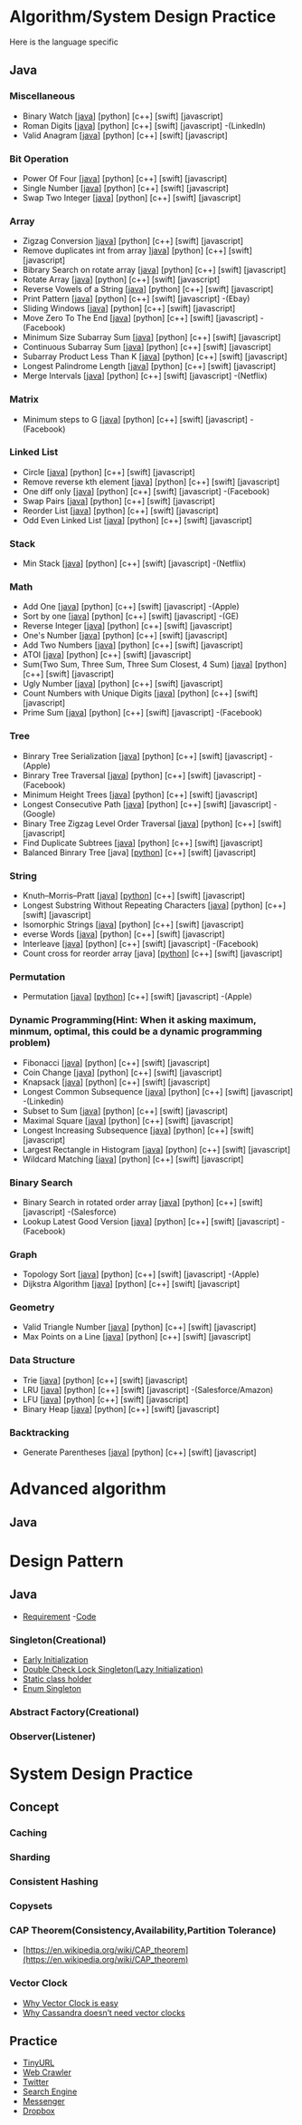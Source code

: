 # Algorithm/System Design Practice

Here is the language specific 
## Java

### Miscellaneous
- Binary Watch [[java](java/src/main/java/com/haibo/yan/algorithm/easy/BinaryWatch.java)] [python] [c++] [swift] [javascript]
- Roman Digits [[java](java/src/main/java/com/haibo/yan/algorithm/Roman.java)] [python] [c++] [swift] [javascript] -(LinkedIn)
- Valid Anagram [[java](java/src/main/java/com/haibo/yan/algorithm/ValidAnagram.java)]  [python] [c++] [swift] [javascript]

### Bit Operation
- Power Of Four [[java](java/src/main/java/com/haibo/yan/algorithm/bitop/PowerOfFour.java)]  [python] [c++] [swift] [javascript]
- Single Number [[java](java/src/main/java/com/haibo/yan/algorithm/bitop/SingleNumber.java)] [python] [c++] [swift] [javascript]
- Swap Two Integer [[java](java/src/main/java/com/haibo/yan/algorithm/bitop/SwapTwoInt.java)] [python] [c++] [swift] [javascript]

### Array
- Zigzag Conversion ][java](java/src/main/java/com/haibo/yan/algorithm/array/Zigzag.java)] [python] [c++] [swift] [javascript]
- Remove duplicates int from array ][java](java/src/main/java/com/haibo/yan/algorithm/easy/RemoveDuplicates.java)] [python] [c++] [swift] [javascript]
- Bibrary Search on rotate array [[java](java/src/main/java/com/haibo/yan/algorithm/binarysearch/rotate/Solution.java)] [python] [c++] [swift] [javascript]
- Rotate Array [[java](java/src/main/java/com/haibo/yan/algorithm/array/RotateArray.java)] [python] [c++] [swift] [javascript]
- Reverse Vowels of a String [[java](java/src/main/java/com/haibo/yan/algorithm/array/ReverseVowels.java)] [python] [c++] [swift] [javascript]
- Print Pattern [[java](java/src/main/java/com/haibo/yan/algorithm/array/PrintPattern.java)] [python] [c++] [swift] [javascript] -(Ebay)
- Sliding Windows [[java](java/src/main/java/com/haibo/yan/algorithm/array/SlidingWindow.java)] [python] [c++] [swift] [javascript]
- Move Zero To The End [[java](java/src/main/java/com/haibo/yan/algorithm/array/MoveZeroes.java)] [python] [c++] [swift] [javascript] -(Facebook)
- Minimum Size Subarray Sum [[java](java/src/main/java/com/haibo/yan/algorithm/array/MinSubArrayLen.java)] [python] [c++] [swift] [javascript]
- Continuous Subarray Sum [[java](java/src/main/java/com/haibo/yan/algorithm/array/ContinuousSubarraySum.java)] [python] [c++] [swift] [javascript]
- Subarray Product Less Than K [[java](java/src/main/java/com/haibo/yan/algorithm/array/NumSubarrayProductLessThanK.java)]  [python] [c++] [swift] [javascript]
- Longest Palindrome Length [[java](java/src/main/java/com/haibo/yan/algorithm/array/LongestPalindrome.java)] [python] [c++] [swift] [javascript]
- Merge Intervals [[java](java/src/main/java/com/haibo/yan/algorithm/array/MergeIntervals.java)] [python] [c++] [swift] [javascript] -(Netflix)

### Matrix
- Minimum steps to G [[java](java/src/main/java/com/haibo/yan/algorithm/matrix/ClosestG.java)] [python] [c++] [swift] [javascript] -(Facebook)

### Linked List
- Circle [[java](java/src/main/java/com/haibo/yan/algorithm/linkedlist/Circle.java)] [python] [c++] [swift] [javascript]
- Remove reverse kth element [[java](java/src/main/java/com/haibo/yan/algorithm/linkedlist/RemoveK.java)] [python] [c++] [swift] [javascript]
- One diff only [[java](java/src/main/java/com/haibo/yan/algorithm/linkedlist/OneDiff.java)] [python] [c++] [swift] [javascript] -(Facebook)
- Swap Pairs [[java](java/src/main/java/com/haibo/yan/algorithm/linkedlist/SwapPairs.java)] [python] [c++] [swift] [javascript]
- Reorder List [[java](java/src/test/java/com/haibo/yan/algorithm/linkedlist/TestReorder.java)] [python] [c++] [swift] [javascript]
- Odd Even Linked List [[java](java/src/test/java/com/haibo/yan/algorithm/linkedlist/OddEvenLinkedList.java)] [python] [c++] [swift] [javascript]

### Stack
- Min Stack [[java](java/src/main/java/com/haibo/yan/algorithm/stack/MinStack.java)] [python] [c++] [swift] [javascript] -(Netflix)

### Math
- Add One [[java](java/src/main/java/com/haibo/yan/algorithm/math/AddOne.java)] [python] [c++] [swift] [javascript] -(Apple)
- Sort by one [[java](java/src/main/java/com/haibo/yan/algorithm/math/SortByOne.java)] [python] [c++] [swift] [javascript] -(GE)
- Reverse Integer [[java](java/src/main/java/com/haibo/yan/algorithm/math/ReverseInteger.java)] [python] [c++] [swift] [javascript]
- One's Number [[java](java/src/main/java/com/haibo/yan/algorithm/math/OneNumbers.java)] [python] [c++] [swift] [javascript]
- Add Two Numbers [[java](java/src/main/java/com/haibo/yan/algorithm/math/AddTwoNumbers.java)] [python] [c++] [swift] [javascript]
- ATOI [[java](java/src/main/java/com/haibo/yan/algorithm/math/ATOI.java)] [python] [c++] [swift] [javascript]
- Sum(Two Sum, Three Sum, Three Sum Closest, 4 Sum) [[java](java/src/main/java/com/haibo/yan/algorithm/math/Sum.java)] [python] [c++] [swift] [javascript]
- Ugly Number [[java](java/src/main/java/com/haibo/yan/algorithm/math/UglyNumber.java)] [python] [c++] [swift] [javascript]
- Count Numbers with Unique Digits [[java](java/src/main/java/com/haibo/yan/algorithm/math/CountNumbersWithUniqueDigits.java)] [python] [c++] [swift] [javascript]
- Prime Sum [[java](java/src/main/java/com/haibo/yan/algorithm/math/Primesum.java)] [python] [c++] [swift] [javascript] -(Facebook)

### Tree
- Binrary Tree Serialization [[java](java/src/main/java/com/haibo/yan/algorithm/tree/BinaryTreeNode.java)] [python] [c++] [swift] [javascript] -(Apple)
- Binrary Tree Traversal [[java](java/src/main/java/com/haibo/yan/algorithm/tree/Traversal.java)] [python] [c++] [swift] [javascript] -(Facebook)
- Minimum Height Trees [[java](java/src/main/java/com/haibo/yan/algorithm/tree/MinimumHeightTrees.java)] [python] [c++] [swift] [javascript]
- Longest Consecutive Path [[java](java/src/main/java/com/haibo/yan/algorithm/tree/LongestConsecutivePath.java)] [python] [c++] [swift] [javascript] -(Google)
- Binary Tree Zigzag Level Order Traversal [[java](java/src/main/java/com/haibo/yan/algorithm/tree/ZigzagLevelOrder.java)] [python] [c++] [swift] [javascript]
- Find Duplicate Subtrees [[java](java/src/main/java/com/haibo/yan/algorithm/tree/FindDuplicateSubtrees.java)] [python] [c++] [swift] [javascript]
- Balanced Binrary Tree [java] [[python](python/balanced_binary_tree.py)] [c++] [swift] [javascript]

### String
- Knuth–Morris–Pratt [[java](java/src/main/java/com/haibo/yan/algorithm/string/KMP.java)] [[python](python/kmp.py)] [c++] [swift] [javascript]
- Longest Substring Without Repeating Characters [[java](java/src/main/java/com/haibo/yan/algorithm/string/NoRepeatingLongestSubstring.java)] [python] [c++] [swift] [javascript]
- Isomorphic Strings [[java](java/src/main/java/com/haibo/yan/algorithm/string/Isomorphic.java)] [python] [c++] [swift] [javascript]
- everse Words [[java](java/src/main/java/com/haibo/yan/algorithm/string/ReverseWords.java)] [python] [c++] [swift] [javascript]
- Interleave [[java](java/src/main/java/com/haibo/yan/algorithm/string/Interleave.java)] [python] [c++] [swift] [javascript] -(Facebook)
- Count cross for reorder array  [java] [[python](python/cross_count.py)] [c++] [swift] [javascript] 

### Permutation
- Permutation [[java](java/src/main/java/com/haibo/yan/algorithm/permutation/Permutation.java)] [[python](python/permutation.py)] [c++] [swift] [javascript]  -(Apple)

### Dynamic Programming(Hint: When it asking maximum, minmum, optimal, this could be a dynamic programming problem)
- Fibonacci [[java](java/src/main/java/com/haibo/yan/algorithm/dp/Fibonacci.java)] [python] [c++] [swift] [javascript] 
- Coin Change [[java](java/src/main/java/com/haibo/yan/algorithm/dp/CoinChange.java)] [python] [c++] [swift] [javascript] 
- Knapsack [[java](java/src/main/java/com/haibo/yan/algorithm/dp/Knapsack.java)] [python] [c++] [swift] [javascript] 
- Longest Common Subsequence [[java](java/src/main/java/com/haibo/yan/algorithm/dp/LongestCommonSubsequence.java)] [python] [c++] [swift] [javascript]  -(Linkedin)
- Subset to Sum [[java](java/src/main/java/com/haibo/yan/algorithm/dp/SubsetSum.java)] [python] [c++] [swift] [javascript] 
- Maximal Square [[java](java/src/main/java/com/haibo/yan/algorithm/dp/MaximalSquare.java)] [python] [c++] [swift] [javascript] 
- Longest Increasing Subsequence [[java](java/src/main/java/com/haibo/yan/algorithm/dp/LongestIncreasingSubsequence.java)] [python] [c++] [swift] [javascript] 
- Largest Rectangle in Histogram [[java](java/src/main/java/com/haibo/yan/algorithm/dp/LargestRectangleInHistogram.java)] [python] [c++] [swift] [javascript] 
- Wildcard Matching [[java](java/src/main/java/com/haibo/yan/algorithm/dp/WildcardMatching.java)] [python] [c++] [swift] [javascript] 

### Binary Search
- Binary Search in rotated order array [[java](java/src/main/java/com/haibo/yan/algorithm/binarysearch/RotateSearch.java)] [python] [c++] [swift] [javascript]  -(Salesforce)
- Lookup Latest Good Version [[java](java/src/main/java/com/haibo/yan/algorithm/binarysearch/LatestGoodVersion.java)] [python] [c++] [swift] [javascript]  -(Facebook)

### Graph
- Topology Sort [[java](java/src/main/java/com/haibo/yan/algorithm/graph/TopologySort.java)] [python] [c++] [swift] [javascript]  -(Apple)
- Dijkstra Algorithm [[java](java/src/main/java/com/haibo/yan/algorithm/graph/Dijkstra.java)] [python] [c++] [swift] [javascript] 

### Geometry
- Valid Triangle Number [[java](java/src/main/java/com/haibo/yan/algorithm/geometry/ValidTriangleNumber.java)] [python] [c++] [swift] [javascript] 
- Max Points on a Line [[java](java/src/main/java/com/haibo/yan/algorithm/geometry/MaxPointsOnLine.java)] [python] [c++] [swift] [javascript] 

### Data Structure
- Trie [[java](java/src/main/java/com/haibo/yan/algorithm/datastructure/Trie.java)] [python] [c++] [swift] [javascript] 
- LRU [[java](java/src/main/java/com/haibo/yan/algorithm/datastructure/LRU.java)] [python] [c++] [swift] [javascript]  -(Salesforce/Amazon)
- LFU [[java](java/src/main/java/com/haibo/yan/algorithm/datastructure/LFU.java)] [python] [c++] [swift] [javascript] 
- Binary Heap [[java](java/src/main/java/com/haibo/yan/algorithm/datastructure/BinaryHeap.java)] [python] [c++] [swift] [javascript] 

### Backtracking
- Generate Parentheses [[java](java/src/main/java/com/haibo/yan/algorithm/backtracking/GenerateParenthesis.java)] [python] [c++] [swift] [javascript] 

# Advanced algorithm

## Java

# Design Pattern
## Java

- [Requirement](java/src/main/java/com/haibo/yan/design/packagemanager/SystemDependencies.pdf) -[Code](java/src/main/java/com/haibo/yan/design/packagemanager/)

### Singleton(Creational)
- [Early Initialization](java/src/main/java/com/haibo/yan/pattern/Singleton/EarlyIniSingleton.java)
- [Double Check Lock Singleton(Lazy Initialization)](java/src/main/java/com/haibo/yan/pattern/Singleton/DoubleCheckLockSingleton.java)
- [Static class holder](java/src/main/java/com/haibo/yan/pattern/Singleton/StaticHolderSingleton.java)
- [Enum Singleton](java/src/main/java/com/haibo/yan/pattern/Singleton/EnumSingleton.java)

### Abstract Factory(Creational)

### Observer(Listener)

# System Design Practice

## Concept

### Caching
### Sharding
### Consistent Hashing
### Copysets
### CAP Theorem(Consistency,Availability,Partition Tolerance)
- [https://en.wikipedia.org/wiki/CAP_theorem](https://en.wikipedia.org/wiki/CAP_theorem)

### Vector Clock
- [Why Vector Clock is easy](http://basho.com/posts/technical/why-vector-clocks-are-easy/)
- [Why Cassandra doesn’t need vector clocks](https://www.datastax.com/dev/blog/why-cassandra-doesnt-need-vector-clocks)

## Practice

- [TinyURL](/system/tinyurl)
- [Web Crawler](/system/webcrawler)
- [Twitter](/system/twitter)
- [Search Engine](/system/searchengine)
- [Messenger](/system/messenger)
- [Dropbox](/system/dropbox)


 
